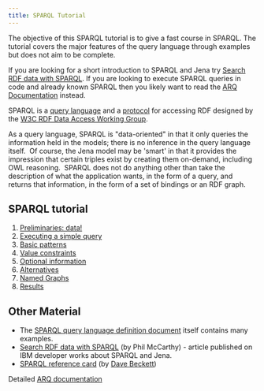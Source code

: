 ```yaml
---
title: SPARQL Tutorial
---
```


The objective of this SPARQL tutorial is to give a fast course in
SPARQL. The tutorial covers the major features of the query
language through examples but does not aim to be complete.

If you are looking for a short introduction to SPARQL and Jena try
[Search RDF data with SPARQL](http://www.ibm.com/developerworks/xml/library/j-sparql/).  If you are looking to execute SPARQL queries in code and already known SPARQL then you likely want to read the [ARQ Documentation][1] instead.

[1]: /documentation/query/index.html

SPARQL is a
[query language](http://www.w3.org/TR/sparql11-query/) and a
[protocol](http://www.w3.org/TR/rdf-sparql-protocol/) for accessing
RDF designed by the
[W3C RDF Data Access Working Group](http://www.w3.org/2001/sw/DataAccess/). 

As a query language, SPARQL is "data-oriented" in that it only
queries the information held in the models; there is no inference
in the query language itself.  Of course, the Jena model may be
'smart' in that it provides the impression that certain triples
exist by creating them on-demand, including OWL reasoning.  SPARQL
does not do anything other than take the description of what the
application wants, in the form of a query, and returns that
information, in the form of a set of bindings or an RDF graph.

## SPARQL tutorial

1.  [Preliminaries: data!](sparql_data.html)
2.  [Executing a simple query](sparql_query1.html)
3.  [Basic patterns](sparql_basic_patterns.html)
4.  [Value constraints](sparql_filters.html)
5.  [Optional information](sparql_optionals.html)
6.  [Alternatives](sparql_union.html)
7.  [Named Graphs](sparql_datasets.html)
8.  [Results](sparql_results.html)

## Other Material

-   The
    [SPARQL query language definition document](http://www.w3.org/TR/sparql11-query/)
    itself contains many examples.
-   [Search RDF data with SPARQL](http://www.ibm.com/developerworks/xml/library/j-sparql/)
    (by Phil McCarthy) - article published on IBM developer works about
    SPARQL and Jena.
-   [SPARQL reference card](http://www.dajobe.org/2005/04-sparql/)
    (by [Dave Beckett](http://www.dajobe.org/))

Detailed [ARQ documentation](/documentation/query/)